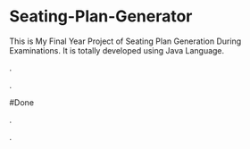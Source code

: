 # Seating-Plan-Generator

This is My Final Year Project of Seating Plan Generation During Examinations. It is totally developed using Java Language.






















.










































































































































































































.





















































#Done










































































































.




































































































































































































































































































































































































































































































.







































